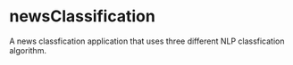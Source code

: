 # newsClassification
A news classfication application that uses three different NLP classfication algorithm.
